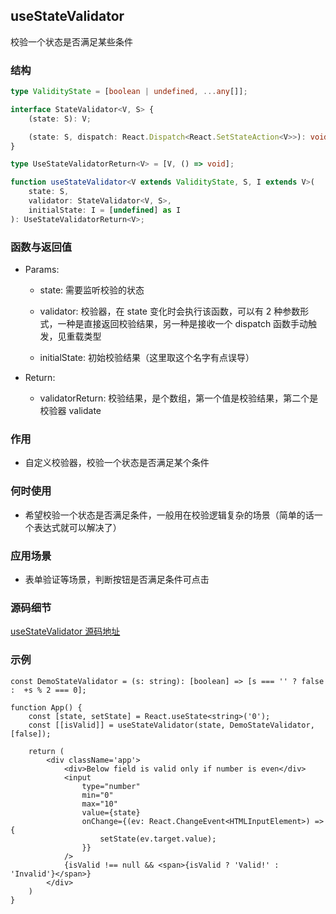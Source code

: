 ## useStateValidator

校验一个状态是否满足某些条件

### 结构

```ts
type ValidityState = [boolean | undefined, ...any[]];

interface StateValidator<V, S> {
    (state: S): V;

    (state: S, dispatch: React.Dispatch<React.SetStateAction<V>>): void;
}

type UseStateValidatorReturn<V> = [V, () => void];

function useStateValidator<V extends ValidityState, S, I extends V>(
    state: S,
    validator: StateValidator<V, S>,
    initialState: I = [undefined] as I
): UseStateValidatorReturn<V>;
```

### 函数与返回值

- Params:

    - state: 需要监听校验的状态

    - validator: 校验器，在 state 变化时会执行该函数，可以有 2 种参数形式，一种是直接返回校验结果，另一种是接收一个 dispatch 函数手动触发，见重载类型

    - initialState: 初始校验结果（这里取这个名字有点误导）

- Return:

    - validatorReturn: 校验结果，是个数组，第一个值是校验结果，第二个是校验器 validate

### 作用

- 自定义校验器，校验一个状态是否满足某个条件

### 何时使用

- 希望校验一个状态是否满足条件，一般用在校验逻辑复杂的场景（简单的话一个表达式就可以解决了）

### 应用场景

- 表单验证等场景，判断按钮是否满足条件可点击

### 源码细节

[useStateValidator 源码地址](https://github.com/streamich/react-use/blob/master/src/useStateValidator.ts)

### 示例

```tsx
const DemoStateValidator = (s: string): [boolean] => [s === '' ? false :  +s % 2 === 0];

function App() {
    const [state, setState] = React.useState<string>('0');
    const [[isValid]] = useStateValidator(state, DemoStateValidator, [false]);

    return (
        <div className='app'>
            <div>Below field is valid only if number is even</div>
            <input
                type="number"
                min="0"
                max="10"
                value={state}
                onChange={(ev: React.ChangeEvent<HTMLInputElement>) => {
                    setState(ev.target.value);
                }}
            />
            {isValid !== null && <span>{isValid ? 'Valid!' : 'Invalid'}</span>}
        </div>
    )
}
```
